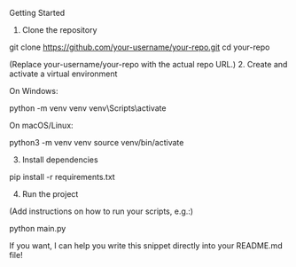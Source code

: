 Getting Started
1. Clone the repository

git clone https://github.com/your-username/your-repo.git
cd your-repo

(Replace your-username/your-repo with the actual repo URL.)
2. Create and activate a virtual environment

On Windows:

python -m venv venv
venv\Scripts\activate

On macOS/Linux:

python3 -m venv venv
source venv/bin/activate

3. Install dependencies

pip install -r requirements.txt

4. Run the project

(Add instructions on how to run your scripts, e.g.:)

python main.py

If you want, I can help you write this snippet directly into your README.md file!


